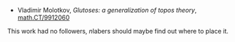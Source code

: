 * Vladimir Molotkov, _Glutoses: a generalization of topos theory_, [math.CT/9912060](http://arxiv.org/abs/math/9912060)

This work had no followers, $n$labers should maybe find out where to place it.
